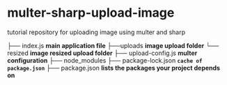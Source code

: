 # multer-sharp-upload-image
tutorial repository for uploading image using multer and sharp

├── index.js **main application file**
├──uploads   **image upload folder**
└── resized  **image resized upload folder**
├── upload-config.js **multer configuration**
├── node_modules
├── package-lock.json **``cache of package.json``**
├── package.json **lists the packages your project depends on**
